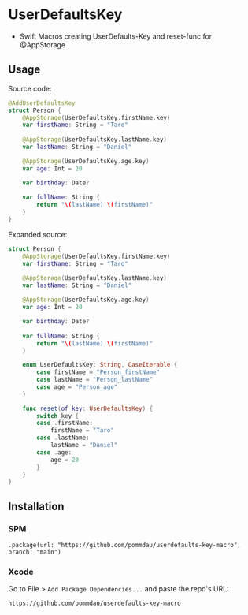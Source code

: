 # UserDefaultsKey
- Swift Macros creating UserDefaults-Key and reset-func for @AppStorage

## Usage

Source code:

```swift
@AddUserDefaultsKey
struct Person {
    @AppStorage(UserDefaultsKey.firstName.key)
    var firstName: String = "Taro"
    
    @AppStorage(UserDefaultsKey.lastName.key)
    var lastName: String = "Daniel"

    @AppStorage(UserDefaultsKey.age.key)
    var age: Int = 20

    var birthday: Date?
    
    var fullName: String {
        return "\(lastName) \(firstName)"
    }
}
```

Expanded source:

```swift
struct Person {
    @AppStorage(UserDefaultsKey.firstName.key)
    var firstName: String = "Taro"
    
    @AppStorage(UserDefaultsKey.lastName.key)
    var lastName: String = "Daniel"

    @AppStorage(UserDefaultsKey.age.key)
    var age: Int = 20

    var birthday: Date?
    
    var fullName: String {
        return "\(lastName) \(firstName)"
    }

    enum UserDefaultsKey: String, CaseIterable {
        case firstName = "Person_firstName"
        case lastName = "Person_lastName"
        case age = "Person_age"
    }

    func reset(of key: UserDefaultsKey) {
        switch key {
        case .firstName:
            firstName = "Taro"
        case .lastName:
            lastName = "Daniel"
        case .age:
            age = 20
        }
    }
}
```

## Installation

### SPM

```
.package(url: "https://github.com/pommdau/userdefaults-key-macro", branch: "main")
```

### Xcode
Go to File > `Add Package Dependencies...` and paste the repo's URL:

```
https://github.com/pommdau/userdefaults-key-macro
```
